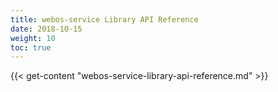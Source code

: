 ```yaml
---
title: webos-service Library API Reference
date: 2018-10-15
weight: 10
toc: true
---
```


{{< get-content "webos-service-library-api-reference.md" >}}
